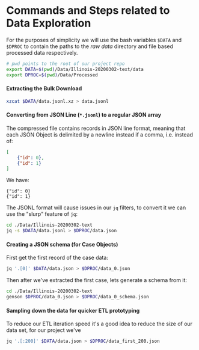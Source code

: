 # Commands and Steps related to Data Exploration

For the purposes of simplicity we will use the bash variables `$DATA` and `$DPROC`
to contain the paths to the _raw data_ directory and file based processed data
respectively.

```bash
# pwd points to the root of our project repo
export DATA=$(pwd)/Data/Illinois-20200302-text/data
export DPROC=$(pwd)/Data/Processed
```

#### Extracting the Bulk Download

```bash
xzcat $DATA/data.jsonl.xz > data.jsonl
```

#### Converting from JSON Line (`*.jsonl`) to a regular JSON array

The compressed file contains records in JSON line format, meaning that 
each JSON Object is delimited by a newline instead if a comma, i.e. instead
of:

```json
[
	{"id": 0},
	{"id": 1}
]
```

We have:

```
{"id": 0}
{"id": 1}
```
The JSONL format will cause issues in our `jq` filters, to convert it we can use 
the "slurp" feature of `jq`:

```bash
cd ./Data/Illinois-20200302-text
jq -s $DATA/data.jsonl > $DPROC/data.json
```

#### Creating a JSON schema (for Case Objects)

First get the first record of the case data:

```bash
jq '.[0]' $DATA/data.json > $DPROC/data_0.json
```

Then after we've extracted the first case, lets generate a schema from it:

```bash
cd ./Data/Illinois-20200302-text
genson $DPROC/data_0.json > $DPROC/data_0_schema.json
```

#### Sampling down the data for quicker ETL prototyping

To reduce our ETL iteration speed it's a good idea to reduce the size of our 
data set, for our project we've

```bash
jq '.[:200]' $DATA/data.json > $DPROC/data_first_200.json
```